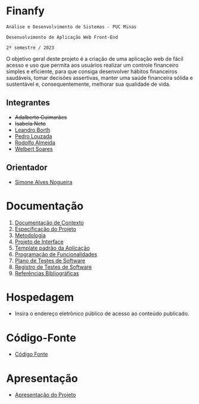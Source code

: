 # Finanfy

`Análise e Desenvolvimento de Sistemas - PUC Minas`

`Desenvolvimento de Aplicação Web Front-End`

`2º semestre / 2023`

O objetivo geral deste projeto é a criação de uma aplicação web de fácil acesso e uso que permita aos usuários realizar um controle financeiro simples e eficiente, para que consiga desenvolver hábitos financeiros saudáveis, tomar decisões assertivas, manter uma saúde financeira sólida e sustentável e, consequentemente, melhorar sua qualidade de vida.

## Integrantes

* ~~Adalberto Guimarães~~
* ~~Isabela Neto~~
* [Leandro Borth](https://github.com/leandroborth)
* [Pedro Louzada](https://github.com/PedroLouzadas)
* [Rodolfo Almeida](https://github.com/RodollfoAlmeida)
* [Welbert Soares](https://github.com/Welbert-Soares)

## Orientador

* [Simone Alves Nogueira](https://github.com/sianogueira)

# Documentação

<ol>
<li><a href="documentos/01-Documentação de Contexto.md"> Documentação de Contexto</a></li>
<li><a href="documentos/02-Especificação do Projeto.md"> Especificação do Projeto</a></li>
<li><a href="documentos/03-Metodologia.md"> Metodologia </a></li>
<li><a href="documentos/04-Projeto de Interface.md"> Projeto de Interface</a></li>
<li><a href="documentos/05-Template padrão da Aplicação.md"> Template padrão da Aplicação</a></li>
<li><a href="documentos/06-Programação de Funcionalidades.md"> Programação de Funcionalidades</a></li>
<li><a href="documentos/07-Plano de Testes de Software.md"> Plano de Testes de Software</a></li>
<li><a href="documentos/08-Registro de Testes de Software.md"> Registro de Testes de Software</a></li>
<li><a href="documentos/09-Referências.md"> Referências Bibliográficas</a></li>
</ol>

# Hospedagem

* Insira o endereço eletrônico público de acesso ao conteúdo publicado.

# Código-Fonte

* <a href="codigo-fonte/README.md">Código Fonte</a>

# Apresentação

* <a href="apresentacao/README.md">Apresentação do Projeto</a>
